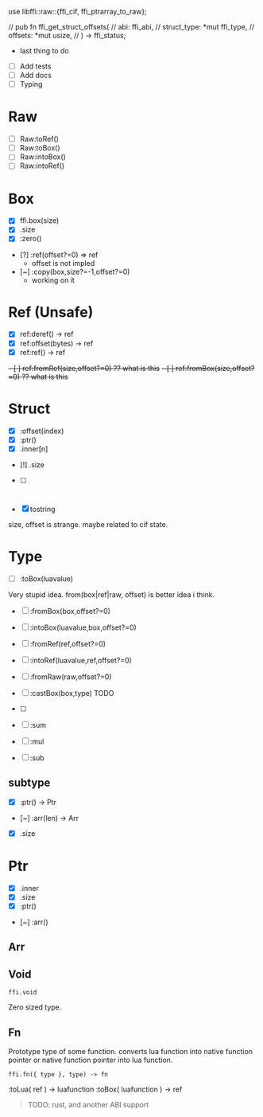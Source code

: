 
use libffi::raw::{ffi_cif, ffi_ptrarray_to_raw};

// pub fn ffi_get_struct_offsets(
//     abi: ffi_abi,
//     struct_type: *mut ffi_type,
//     offsets: *mut usize,
// ) -> ffi_status;

- last thing to do
- [ ] Add tests
- [ ] Add docs
- [ ] Typing

# Raw

- [ ] Raw:toRef()  
- [ ] Raw:toBox()  
- [ ] Raw:intoBox()  
- [ ] Raw:intoRef()  

# Box

- [x] ffi.box(size)
- [x] .size
- [x] :zero()
- [?] :ref(offset?=0) => ref
  - offset is not impled
- [~] :copy(box,size?=-1,offset?=0)
  - working on it

# Ref (Unsafe)

- [x] ref:deref() -> ref
- [x] ref:offset(bytes) -> ref
- [x] ref:ref() -> ref

~~- [ ] ref:fromRef(size,offset?=0) ?? what is this~~
~~- [ ] ref:fromBox(size,offset?=0) ?? what is this~~

# Struct

- [x] :offset(index)
- [x] :ptr()
- [x] .inner[n]
- [!] .size
- [ ] #
- [x] tostring

size, offset is strange. maybe related to cif state.

# Type

- [ ] :toBox(luavalue)

Very stupid idea.
from(box|ref|raw, offset) is better idea i think.

- [ ] :fromBox(box,offset?=0)
- [ ] :intoBox(luavalue,box,offset?=0)
- [ ] :fromRef(ref,offset?=0)
- [ ] :intoRef(luavalue,ref,offset?=0)
- [ ] :fromRaw(raw,offset?=0)

- [ ] :castBox(box,type) TODO
- [ ]

- [ ] :sum
- [ ] :mul
- [ ] :sub

## subtype
- [x] :ptr() -> Ptr
- [~] :arr(len) -> Arr
- [x] .size



# Ptr

- [x] .inner
- [x] .size
- [x] :ptr()
- [~] :arr()

## Arr

## Void

`ffi.void`

Zero sized type.

## Fn
Prototype type of some function. converts lua function into native function pointer or native function pointer into lua function.

`ffi.fn({ type }, type) -> fn`

:toLua( ref ) -> luafunction
:toBox( luafunction ) -> ref

> TODO: rust, and another ABI support
